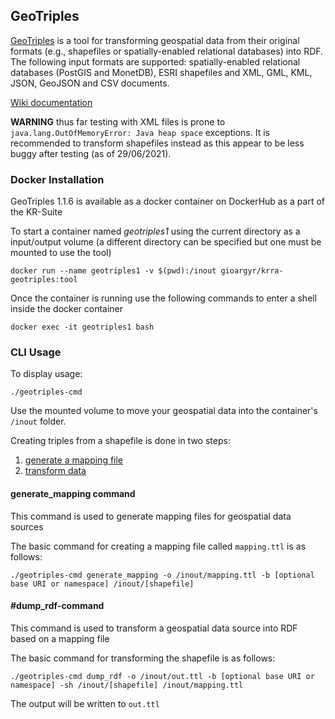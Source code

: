 ## GeoTriples

[GeoTriples](http://geotriples.di.uoa.gr/) is a tool for transforming geospatial data from their original formats (e.g., shapefiles or spatially-enabled relational databases) into RDF. The following input formats are supported: spatially-enabled relational databases (PostGIS and MonetDB), ESRI shapefiles and XML, GML, KML, JSON, GeoJSON and CSV documents. 

[Wiki documentation](https://github.com/LinkedEOData/GeoTriples/wiki)

**WARNING** thus far testing with XML files is prone to `java.lang.OutOfMemoryError: Java heap space` exceptions. It is recommended to transform shapefiles instead as this appear to be less buggy after testing (as of 29/06/2021).

### Docker Installation
GeoTriples 1.1.6 is available as a docker container on DockerHub as a part of the KR-Suite

To start a container named _geotriples1_ using the current directory as a input/output volume (a different directory can be specified but one must be mounted to use the tool)
```
docker run --name geotriples1 -v $(pwd):/inout gioargyr/krra-geotriples:tool
``` 
Once the container is running use the following commands to enter a shell inside the docker container
```
docker exec -it geotriples1 bash
```

### CLI Usage
To display usage:
```
./geotriples-cmd
```
Use the mounted volume to move your geospatial data into the container's `/inout` folder.

Creating triples from a shapefile is done in two steps:
1. [generate a mapping file](#generate_mapping-command)
2. [transform data](#dump_rdf-command)

#### generate_mapping command
This command is used to generate mapping files for geospatial data sources

The basic command for creating a mapping file called `mapping.ttl` is as follows:
```
./geotriples-cmd generate_mapping -o /inout/mapping.ttl -b [optional base URI or namespace] /inout/[shapefile]
```

#### #dump_rdf-command
This command is used to transform a geospatial data source into RDF based on a mapping file

The basic command for transforming the shapefile is as follows:
```
./geotriples-cmd dump_rdf -o /inout/out.ttl -b [optional base URI or namespace] -sh /inout/[shapefile] /inout/mapping.ttl
```
The output will be written to `out.ttl`
